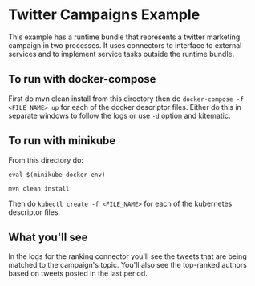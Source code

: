 # Twitter Campaigns Example

This example has a runtime bundle that represents a twitter marketing campaign in two processes. It uses connectors to interface to external services and to implement service tasks outside the runtime bundle.

## To run with docker-compose

First do mvn clean install from this directory then do `docker-compose -f <FILE_NAME> up` for each of the docker descriptor files. Either do this in separate windows to follow the logs or use `-d` option and kitematic.

## To run with minikube

From this directory do:

`eval $(minikube docker-env)`

`mvn clean install`

Then do `kubectl create -f <FILE_NAME>` for each of the kubernetes descriptor files.

## What you'll see

In the logs for the ranking connector you'll see the tweets that are being matched to the campaign's topic. You'll also see the top-ranked authors based on tweets posted in the last period.